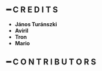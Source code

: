 ## ━ C R E D I T S
  * **János Turánszki**
  * **Aviril**
  * **Tron**
  * **Mario**

## ━ C O N T R I B U T O R S
